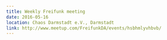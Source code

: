 ```yaml
---
title: Weekly Freifunk meeting
date: 2016-05-16
location: Chaos Darmstadt e.V., Darmstadt
link: http://www.meetup.com/FreifunkDA/events/hsbhmlyvhbvb/
---
```

